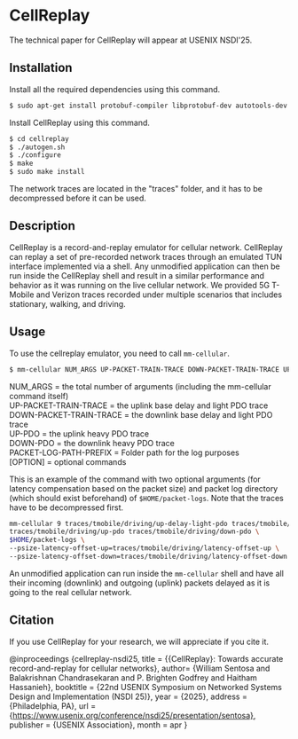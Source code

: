 # CellReplay

The technical paper for CellReplay will appear at USENIX NSDI'25.

## Installation
Install all the required dependencies using this command.

```sh
$ sudo apt-get install protobuf-compiler libprotobuf-dev autotools-dev dh-autoreconf iptables pkg-config dnsmasq-base debhelper libxcb-present-dev libcairo2-dev libpango1.0-dev libtar-dev 
```

Install CellReplay using this command.

```sh
$ cd cellreplay
$ ./autogen.sh
$ ./configure
$ make
$ sudo make install
```

The network traces are located in the "traces" folder, and it has to be decompressed before it can be used.

## Description

CellReplay is a record-and-replay emulator for cellular network. CellReplay can replay a set of pre-recorded network traces through an emulated TUN interface implemented via a shell. Any unmodified application can then be run inside the CellReplay shell and result in a similar performance and behavior as it was running on the live cellular network. 
We provided 5G T-Mobile and Verizon traces recorded under multiple scenarios that includes stationary, walking, and driving. 

## Usage

To use the cellreplay emulator, you need to call `mm-cellular`.
```sh
$ mm-cellular NUM_ARGS UP-PACKET-TRAIN-TRACE DOWN-PACKET-TRAIN-TRACE UP-PDO DOWN-PDO PACKET-LOG-PATH-PREFIX [OPTION]... [COMMAND]
```

NUM_ARGS = the total number of arguments (including the mm-cellular command itself) \
UP-PACKET-TRAIN-TRACE = the uplink base delay and light PDO trace \
DOWN-PACKET-TRAIN-TRACE = the downlink base delay and light PDO trace \
UP-PDO = the uplink heavy PDO trace \
DOWN-PDO = the downlink heavy PDO trace \
PACKET-LOG-PATH-PREFIX = Folder path for the log purposes \
[OPTION] = optional commands

This is an example of the command with two optional arguments (for latency compensation based on the packet size) and packet log directory (which should exist beforehand) of `$HOME/packet-logs`. Note that the traces have to be decompressed first. 

```sh
mm-cellular 9 traces/tmobile/driving/up-delay-light-pdo traces/tmobile/driving/down-delay-light-pdo \
traces/tmobile/driving/up-pdo traces/tmobile/driving/down-pdo \
$HOME/packet-logs \
--psize-latency-offset-up=traces/tmobile/driving/latency-offset-up \
--psize-latency-offset-down=traces/tmobile/driving/latency-offset-down
```

An unmodified application can run inside the `mm-cellular` shell and have all their incoming (downlink) and outgoing (uplink) packets delayed as it is going to the real cellular network.

## Citation

If you use CellReplay for your research, we will appreciate if you cite it.

@inproceedings {cellreplay-nsdi25,
	title = {{CellReplay}: Towards accurate record-and-replay for cellular networks},
    author= {William Sentosa and Balakrishnan Chandrasekaran and P. Brighten Godfrey and Haitham Hassanieh},
	booktitle = {22nd USENIX Symposium on Networked Systems Design and Implementation (NSDI 25)},
	year = {2025},
	address = {Philadelphia, PA},
	url = {https://www.usenix.org/conference/nsdi25/presentation/sentosa},
	publisher = {USENIX Association},
	month = apr
}